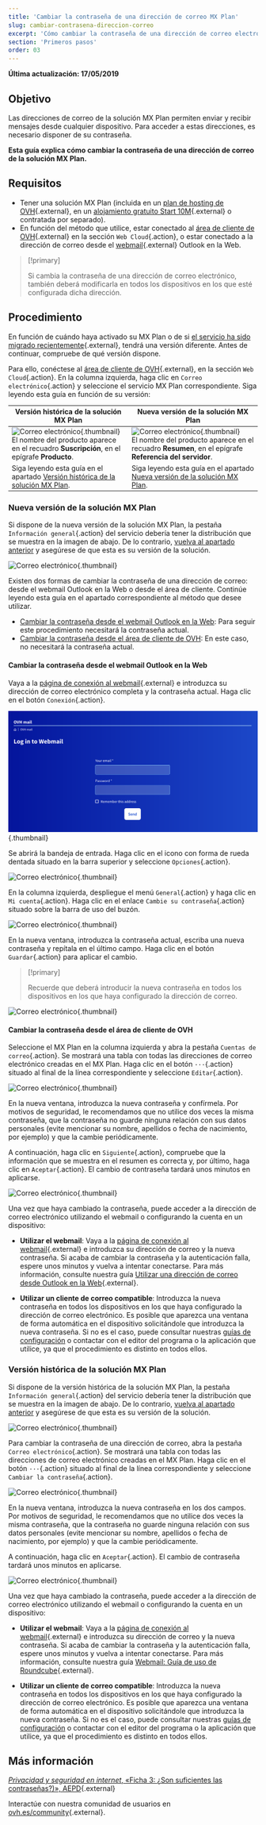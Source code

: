 ```yaml
---
title: 'Cambiar la contraseña de una dirección de correo MX Plan'
slug: cambiar-contrasena-direccion-correo
excerpt: 'Cómo cambiar la contraseña de una dirección de correo electrónico de la solución MX Plan'
section: 'Primeros pasos'
order: 03
---
```


**Última actualización: 17/05/2019**

## Objetivo

Las direcciones de correo de la solución MX Plan permiten enviar y recibir mensajes desde cualquier dispositivo. Para acceder a estas direcciones, es necesario disponer de su contraseña.

**Esta guía explica cómo cambiar la contraseña de una dirección de correo de la solución MX Plan.**

## Requisitos

- Tener una solución MX Plan (incluida en un [plan de hosting de OVH]({ovh_www}/hosting/){.external}, en un [alojamiento gratuito Start 10M]({ovh_www}/dominios/oferta_hosting_start10m.xml){.external} o contratada por separado).
- En función del método que utilice, estar conectado al [área de cliente de OVH](https://www.ovh.com/auth/?action=gotomanager&from=https://www.ovh.es/&ovhSubsidiary=es){.external} en la sección `Web Cloud`{.action}, o estar conectado a la dirección de correo desde el [webmail](https://www.ovh.es/mail/){.external} Outlook en la Web.

> [!primary]
>
> Si cambia la contraseña de una dirección de correo electrónico, también deberá modificarla en todos los dispositivos en los que esté configurada dicha dirección.
>

## Procedimiento

En función de cuándo haya activado su MX Plan o de si [el servicio ha sido migrado recientemente]({ovh_www}/mxplan-migration/){.external}, tendrá una versión diferente. Antes de continuar, compruebe de qué versión dispone. 

Para ello, conéctese al [área de cliente de OVH](https://www.ovh.com/auth/?action=gotomanager&from=https://www.ovh.es/&ovhSubsidiary=es){.external}, en la sección `Web Cloud`{.action}. En la columna izquierda, haga clic en `Correo electrónico`{.action} y seleccione el servicio MX Plan correspondiente. Siga leyendo esta guía en función de su versión:

|Versión histórica de la solución MX Plan|Nueva versión de la solución MX Plan|
|---|---|
|![Correo electrónico](images/mxplan-password-legacy-step1.png){.thumbnail}<br> El nombre del producto aparece en el recuadro **Suscripción**, en el epígrafe **Producto**.|![Correo electrónico](images/mxplan-password-new-step1.png){.thumbnail}<br>El nombre del producto aparece en el recuadro **Resumen**, en el epígrafe **Referencia del servidor**.|
|Siga leyendo esta guía en el apartado [Versión histórica de la solución MX Plan](./#version-historica-de-la-solucion-mx-plan_2).|Siga leyendo esta guía en el apartado [Nueva versión de la solución MX Plan](./#nueva-version-de-la-solucion-mx-plan).|

### Nueva versión de la solución MX Plan

Si dispone de la nueva versión de la solución MX Plan, la pestaña `Información general`{.action} del servicio debería tener la distribución que se muestra en la imagen de abajo. De lo contrario, [vuelva al apartado anterior](./#procedimiento) y asegúrese de que esta es su versión de la solución.  

![Correo electrónico](images/mxplan-password-new-step1.png){.thumbnail}

Existen dos formas de cambiar la contraseña de una dirección de correo: desde el webmail Outlook en la Web o desde el área de cliente. Continúe leyendo esta guía en el apartado correspondiente al método que desee utilizar.

- [Cambiar la contraseña desde el webmail Outlook en la Web](./#cambiar-la-contrasena-desde-el-webmail-outlook-en-la-web): Para seguir este procedimiento necesitará la contraseña actual. 
- [Cambiar la contraseña desde el área de cliente de OVH](./#cambiar-la-contrasena-desde-el-area-de-cliente-de-ovh): En este caso, no necesitará la contraseña actual.

#### Cambiar la contraseña desde el webmail Outlook en la Web

Vaya a la [página de conexión al webmail](https://www.ovh.es/mail/){.external} e introduzca su dirección de correo electrónico completa y la contraseña actual. Haga clic en el botón `Conexión`{.action}. 

![Correo electrónico](images/mxplan-password-new-step2.png){.thumbnail}

Se abrirá la bandeja de entrada. Haga clic en el icono con forma de rueda dentada situado en la barra superior y seleccione `Opciones`{.action}.

![Correo electrónico](images/mxplan-password-new-step3.png){.thumbnail}

En la columna izquierda, despliegue el menú `General`{.action} y haga clic en `Mi cuenta`{.action}. Haga clic en el enlace `Cambie su contraseña`{.action} situado sobre la barra de uso del buzón.

![Correo electrónico](images/mxplan-password-new-step4.png){.thumbnail}

En la nueva ventana, introduzca la contraseña actual, escriba una nueva contraseña y repítala en el último campo. Haga clic en el botón  `Guardar`{.action} para aplicar el cambio.

> [!primary]
>
> Recuerde que deberá introducir la nueva contraseña en todos los dispositivos en los que haya configurado la dirección de correo.
>

![Correo electrónico](images/mxplan-password-new-step5.png){.thumbnail}

#### Cambiar la contraseña desde el área de cliente de OVH

Seleccione el MX Plan en la columna izquierda y abra la pestaña `Cuentas de correo`{.action}. Se mostrará una tabla con todas las direcciones de correo electrónico creadas en el MX Plan. Haga clic en el botón `···`{.action} situado al final de la línea correspondiente y seleccione `Editar`{.action}.

![Correo electrónico](images/mxplan-password-new-step6.png){.thumbnail}

En la nueva ventana, introduzca la nueva contraseña y confírmela. Por motivos de seguridad, le recomendamos que no utilice dos veces la misma contraseña, que la contraseña no guarde ninguna relación con sus datos personales (evite mencionar su nombre, apellidos o fecha de nacimiento, por ejemplo) y que la cambie periódicamente.

A continuación, haga clic en `Siguiente`{.action}, compruebe que la información que se muestra en el resumen es correcta y, por último, haga clic en `Aceptar`{.action}. El cambio de contraseña tardará unos minutos en aplicarse.

![Correo electrónico](images/mxplan-password-new-step7.png){.thumbnail}

Una vez que haya cambiado la contraseña, puede acceder a la dirección de correo electrónico utilizando el webmail o configurando la cuenta en un dispositivo:

- **Utilizar el webmail**: Vaya a la [página de conexión al webmail](https://www.ovh.es/mail/){.external} e introduzca su dirección de correo y la nueva contraseña. Si acaba de cambiar la contraseña y la autenticación falla, espere unos minutos y vuelva a intentar conectarse. Para más información, consulte nuestra guía [Utilizar una dirección de correo desde Outlook en la Web](../uso-outlook-en-la-web/){.external}.

- **Utilizar un cliente de correo compatible**: Introduzca la nueva contraseña en todos los dispositivos en los que haya configurado la dirección de correo electrónico. Es posible que aparezca una ventana de forma automática en el dispositivo solicitándole que introduzca la nueva contraseña. Si no es el caso, puede consultar nuestras [guías de configuración](../) o contactar con el editor del programa o la aplicación que utilice, ya que el procedimiento es distinto en todos ellos.

### Versión histórica de la solución MX Plan

Si dispone de la versión histórica de la solución MX Plan, la pestaña `Información general`{.action} del servicio debería tener la distribución que se muestra en la imagen de abajo. De lo contrario, [vuelva al apartado anterior](./#procedimiento) y asegúrese de que esta es su versión de la solución. 

![Correo electrónico](images/mxplan-password-legacy-step1.png){.thumbnail}

Para cambiar la contraseña de una dirección de correo, abra la pestaña `Correo electrónico`{.action}. Se mostrará una tabla con todas las direcciones de correo electrónico creadas en el MX Plan. Haga clic en el botón `···`{.action} situado al final de la línea correspondiente y seleccione `Cambiar la contraseña`{.action}.

![Correo electrónico](images/mxplan-password-legacy-step2.png){.thumbnail}

En la nueva ventana, introduzca la nueva contraseña en los dos campos. Por motivos de seguridad, le recomendamos que no utilice dos veces la misma contraseña, que la contraseña no guarde ninguna relación con sus datos personales (evite mencionar su nombre, apellidos o fecha de nacimiento, por ejemplo) y que la cambie periódicamente.

A continuación, haga clic en `Aceptar`{.action}. El cambio de contraseña tardará unos minutos en aplicarse.

![Correo electrónico](images/mxplan-password-legacy-step3.png){.thumbnail}

Una vez que haya cambiado la contraseña, puede acceder a la dirección de correo electrónico utilizando el webmail o configurando la cuenta en un dispositivo:

- **Utilizar el webmail**: Vaya a la [página de conexión al webmail](https://www.ovh.es/mail/){.external} e introduzca su dirección de correo y la nueva contraseña. Si acaba de cambiar la contraseña y la autenticación falla, espere unos minutos y vuelva a intentar conectarse. Para más información, consulte nuestra guía [Webmail: Guía de uso de Roundcube](../webmail_guia_de_uso_de_roundcube/){.external}.

- **Utilizar un cliente de correo compatible**: Introduzca la nueva contraseña en todos los dispositivos en los que haya configurado la dirección de correo electrónico. Es posible que aparezca una ventana de forma automática en el dispositivo solicitándole que introduzca la nueva contraseña. Si no es el caso, puede consultar nuestras [guías de configuración](../) o contactar con el editor del programa o la aplicación que utilice, ya que el procedimiento es distinto en todos ellos.

## Más información

[*Privacidad y seguridad en internet*, «Ficha 3: ¿Son suficientes las contraseñas?)», AEPD](https://www.aepd.es/media/guias/guia-privacidad-y-seguridad-en-internet.pdf){.external}

Interactúe con nuestra comunidad de usuarios en [ovh.es/community](https://www.ovh.es/community/){.external}.